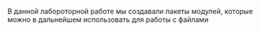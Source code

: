 В данной лабороторной работе мы создавали пакеты модулей, которые можно в дальнейшем использовать для работы с файлами

